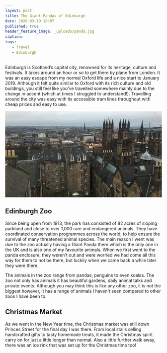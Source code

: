 ```yaml
---
layout: post
title: The Giant Pandas of Edinburgh
date: 2020-03-19 18:07
published: true
header_feature_image: _uploads/panda.jpg
caption:
tags:
   - Travel
   - Edinburgh
---
```

Edinburgh is Scotland’s capital city, renowned for its heritage, culture and festivals. It takes around an hour or so to get there by plane from London. It was an easy escape from my normal Oxford life and a nice start to January 2019. Although it felt quite similar to Oxford with its rich culture and old buildings, you still feel like you've travelled somewhere mainly due to the change in accent (which at times I struggled to understand!). Travelling around the city was easy with its accessible tram lines throughout with cheap prices and easy to use.

[![View of Edinburgh](/_uploads/edinburgh.jpg)](/_uploads/edinburgh.jpg)

## Edinburgh Zoo

Since being open from 1913, the park has consisted of 82 acres of sloping parkland and close to over 1,000 rare and endangered animals. They have coordinated conservation programmes across the world, to help ensure the survival of many threatened animal species. The main reason I went was due to the zoo actually having a Giant Panda there which is the only one in the UK and is also one of my favourite animals. When we first went to the panda enclosure, they weren't out and were worried we had come all this way for them to not be there, but luckily when we came back a while later they were there.

The animals in the zoo range from pandas, penguins to even koalas. The zoo not only has animals it has beautiful gardens, daily animal talks and private events. Although you may think this is like any other zoo, it is not the biggest however, it has a range of animals I haven't seen compared to other zoos I have been to.

## Christmas Market

As we went in the New Year time, the Christmas market was still down Princes Street for the final day I was there. From local stalls selling handcrafted gifts to tasty homemade treats, it made the Christmas spirit carry on for just a little longer than normal. Also a little further walk away, there was an ice rink that was set up for the Christmas time too!
